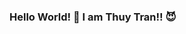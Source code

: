 ### Hello World! 👋 I am Thuy Tran!! 😈

<!--
**icyda17/icyda17** is a ✨ _special_ ✨ repository because its `README.md` (this file) appears on your GitHub profile.

Here are some ideas to get you started:


* 💻 I code using Python
* 🌱 I’m currently studying ML and NLP.
* 🗣 I’m also the student leader at Bertelmanns Scholarship Programme
* 👯 I'm also open for collaborations related to project/community.
* 📫 More about me: __________
* 😄 Pronouns: She/Her

